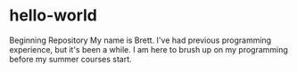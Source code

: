 # hello-world
Beginning Repository
My name is Brett. I've had previous programming experience, but it's been a while.
I am here to brush up on my programming before my summer courses start.
